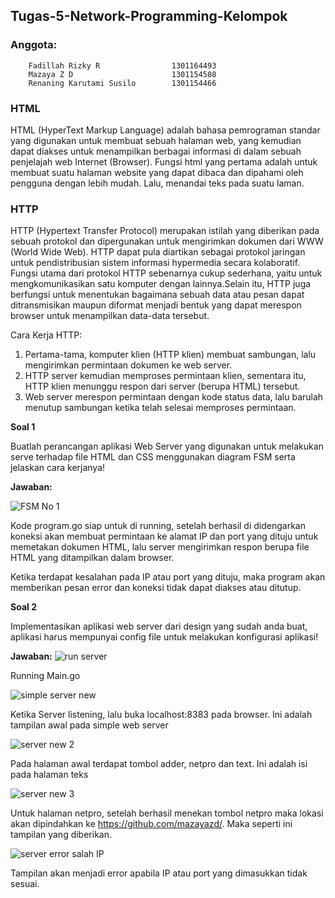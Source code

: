 ## **Tugas-5-Network-Programming-Kelompok**

### **Anggota:**
        
        Fadillah Rizky R                1301164493
        Mazaya Z D                      1301154508
        Renaning Karutami Susilo        1301154466
        
### **HTML**

HTML (HyperText Markup Language) adalah bahasa pemrograman standar yang digunakan untuk membuat sebuah halaman web, yang kemudian dapat diakses untuk menampilkan berbagai informasi di dalam sebuah penjelajah web Internet (Browser).
Fungsi html yang pertama adalah untuk membuat suatu halaman website yang dapat dibaca dan dipahami oleh pengguna dengan lebih mudah. Lalu, menandai teks pada suatu laman.

### **HTTP**

HTTP (Hypertext Transfer Protocol) merupakan istilah yang diberikan pada sebuah protokol dan dipergunakan untuk mengirimkan dokumen dari WWW (World Wide Web). HTTP dapat pula diartikan sebagai protokol jaringan untuk pendistribusian sistem informasi hypermedia secara kolaboratif. Fungsi utama dari protokol HTTP sebenarnya cukup sederhana, yaitu untuk mengkomunikasikan satu komputer dengan lainnya.Selain itu, HTTP juga berfungsi untuk menentukan bagaimana sebuah data atau pesan dapat ditransmisikan maupun diformat menjadi bentuk yang dapat merespon browser untuk menampilkan data-data tersebut.

Cara Kerja HTTP:
1. Pertama-tama, komputer klien (HTTP klien) membuat sambungan, lalu mengirimkan permintaan dokumen ke web server.
2. HTTP server kemudian memproses permintaan klien, sementara itu, HTTP klien menunggu respon dari server (berupa HTML) tersebut.
3. Web server merespon permintaan dengan kode status data, lalu barulah menutup sambungan ketika telah selesai memproses    permintaan.           

**Soal 1**

Buatlah perancangan aplikasi Web Server yang digunakan untuk melakukan serve terhadap file HTML dan CSS menggunakan diagram FSM serta jelaskan cara kerjanya!

**Jawaban:**

![FSM No 1](https://user-images.githubusercontent.com/33456025/56653403-d2037100-66b7-11e9-9eea-3d7c8f8fda7e.jpg)

Kode program.go siap untuk di running, setelah berhasil di didengarkan koneksi akan membuat permintaan ke alamat IP dan port yang dituju untuk memetakan dokumen HTML, lalu server mengirimkan respon berupa file HTML yang ditampilkan dalam browser.

Ketika terdapat kesalahan pada IP atau port yang dituju, maka program akan memberikan pesan error dan koneksi tidak dapat diakses atau ditutup.


**Soal 2**

Implementasikan aplikasi web server dari design yang sudah anda buat, aplikasi harus mempunyai config file untuk melakukan konfigurasi aplikasi!

**Jawaban:**
![run server](https://user-images.githubusercontent.com/33456025/56653887-edbb4700-66b8-11e9-9154-92a5f31878ca.PNG)

Running Main.go

![simple server new](https://user-images.githubusercontent.com/33456025/56653602-29a1dc80-66b8-11e9-87d4-135c57158397.PNG)

Ketika Server listening, lalu buka localhost:8383 pada browser. Ini adalah tampilan awal pada simple web server

![server new 2](https://user-images.githubusercontent.com/33456025/56653673-59e97b00-66b8-11e9-8ad4-7e949dae268a.PNG)

Pada halaman awal terdapat tombol adder, netpro dan text. Ini adalah isi pada halaman teks

![server new 3](https://user-images.githubusercontent.com/33456025/56653730-843b3880-66b8-11e9-9a3e-8cffea7a49e7.PNG)

Untuk halaman netpro, setelah berhasil menekan tombol netpro maka lokasi akan dipindahkan ke https://github.com/mazayazd/. Maka seperti ini tampilan yang diberikan.

![server error salah IP](https://user-images.githubusercontent.com/33456025/56653769-99b06280-66b8-11e9-87de-a0b732ad8b4b.PNG)

Tampilan akan menjadi error apabila IP atau port yang dimasukkan tidak sesuai. 
